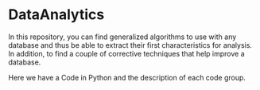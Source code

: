 # DataAnalytics
In this repository, you can find generalized algorithms to use with any database and thus be able to extract their first characteristics for analysis. In addition, to find a couple of corrective techniques that help improve a database.

Here we have a Code in Python and the description of each code group.
